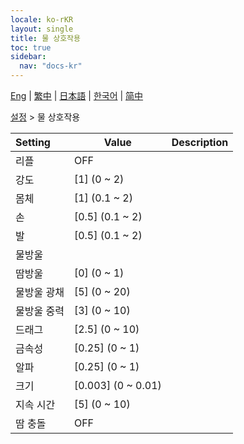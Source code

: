 ```yaml
---
locale: ko-rKR
layout: single
title: 물 상호작용
toc: true
sidebar:
  nav: "docs-kr"
---
```

[Eng](/dancexr/menu/2025.4/actor/water_interaction) | [繁中](/tw/dancexr/menu/2025.4/actor/water_interaction) | [日本語](/jp/dancexr/menu/2025.4/actor/water_interaction) | [한국어](/kr/dancexr/menu/2025.4/actor/water_interaction) | [简中](/zh/dancexr/menu/2025.4/actor/water_interaction)

[설정](../menu#설정) > 물 상호작용



| Setting | Value | Description |
| :--- | --- | :--- |
| 리플 | OFF | 
| 강도 | [1] (0 ~ 2) | 
| 몸체 | [1] (0.1 ~ 2) | 
| 손 | [0.5] (0.1 ~ 2) | 
| 발 | [0.5] (0.1 ~ 2) | 
| 물방울 || 
| 땀방울 | [0] (0 ~ 1) | 
| 물방울 광채 | [5] (0 ~ 20) | 
| 물방울 중력 | [3] (0 ~ 10) | 
| 드래그 | [2.5] (0 ~ 10) | 
| 금속성 | [0.25] (0 ~ 1) | 
| 알파 | [0.25] (0 ~ 1) | 
| 크기 | [0.003] (0 ~ 0.01) | 
| 지속 시간 | [5] (0 ~ 10) | 
| 땀 충돌 | OFF | 
